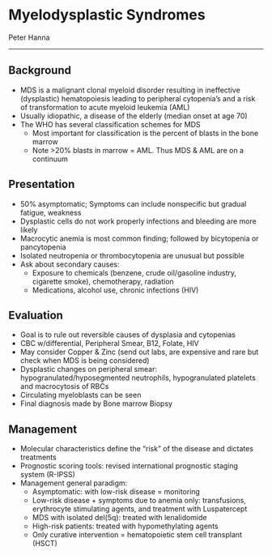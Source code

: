 # Myelodysplastic Syndromes

Peter Hanna

---

## Background

- MDS is a malignant clonal myeloid disorder resulting in ineffective
    (dysplastic) hematopoiesis leading to peripheral cytopenia’s and a
    risk of transformation to acute myeloid leukemia (AML)
- Usually idiopathic, a disease of the elderly (median onset at age
    70)
- The WHO has several classification schemes for MDS
    - Most important for classification is the percent of blasts in the
        bone marrow
    - Note >20% blasts in marrow = AML. Thus MDS & AML are on a continuum

## Presentation

- 50% asymptomatic; Symptoms can include nonspecific but gradual
    fatigue, weakness
- Dysplastic cells do not work properly infections and bleeding are
    more likely
- Macrocytic anemia is most common finding; followed by bicytopenia or
    pancytopenia
- Isolated neutropenia or thrombocytopenia are unusual but possible
- Ask about secondary causes:
    - Exposure to chemicals (benzene, crude oil/gasoline industry,
        cigarette smoke), chemotherapy, radiation
    - Medications, alcohol use, chronic infections (HIV)

## Evaluation

- Goal is to rule out reversible causes of dysplasia and cytopenias
- CBC w/differential, Peripheral Smear, B12, Folate, HIV
- May consider Copper & Zinc (send out labs, are expensive and rare
    but check when MDS is being considered)
- Dysplastic changes on peripheral smear: hypogranulated/hyposegmented
    neutrophils, hypogranulated platelets and macrocytosis of RBCs
- Circulating myeloblasts can be seen
- Final diagnosis made by Bone marrow Biopsy

## Management

- Molecular characteristics define the “risk” of the disease and
    dictates treatments
- Prognostic scoring tools: revised international prognostic staging
    system (R-IPSS)
- Management general paradigm:
    - Asymptomatic: with low-risk disease = monitoring
    - Low-risk disease + symptoms due to anemia only: transfusions,
        erythrocyte stimulating agents, and treatment with Luspatercept
    - MDS with isolated del(5q): treated with lenalidomide
    - High-risk patients: treated with hypomethylating agents
    - Only curative intervention = hematopoietic stem cell transplant
        (HSCT)
